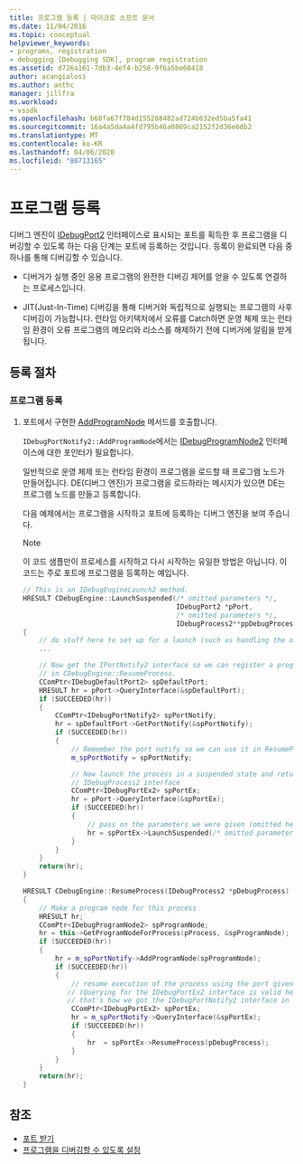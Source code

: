 ```yaml
---
title: 프로그램 등록 | 마이크로 소프트 문서
ms.date: 11/04/2016
ms.topic: conceptual
helpviewer_keywords:
- programs, registration
- debugging [Debugging SDK], program registration
ms.assetid: d726a161-7db3-4ef4-b258-9f6a5be68418
author: acangialosi
ms.author: anthc
manager: jillfra
ms.workload:
- vssdk
ms.openlocfilehash: b68fa67f784d155288482ad724b632ed5ba5fa41
ms.sourcegitcommit: 16a4a5da4a4fd795b46a0869ca2152f2d36e6db2
ms.translationtype: MT
ms.contentlocale: ko-KR
ms.lasthandoff: 04/06/2020
ms.locfileid: "80713165"
---
```

# <a name="register-the-program"></a>프로그램 등록
디버그 엔진이 [IDebugPort2](../../extensibility/debugger/reference/idebugport2.md) 인터페이스로 표시되는 포트를 획득한 후 프로그램을 디버깅할 수 있도록 하는 다음 단계는 포트에 등록하는 것입니다. 등록이 완료되면 다음 중 하나를 통해 디버깅할 수 있습니다.

- 디버거가 실행 중인 응용 프로그램의 완전한 디버깅 제어를 얻을 수 있도록 연결하는 프로세스입니다.

- JIT(Just-In-Time) 디버깅을 통해 디버거와 독립적으로 실행되는 프로그램의 사후 디버깅이 가능합니다. 런타임 아키텍처에서 오류를 Catch하면 운영 체제 또는 런타임 환경이 오류 프로그램의 메모리와 리소스를 해제하기 전에 디버거에 알림을 받게 됩니다.

## <a name="registering-procedure"></a>등록 절차

### <a name="to-register-your-program"></a>프로그램 등록

1. 포트에서 구현한 [AddProgramNode](../../extensibility/debugger/reference/idebugportnotify2-addprogramnode.md) 메서드를 호출합니다.

     `IDebugPortNotify2::AddProgramNode`에서는 [IDebugProgramNode2](../../extensibility/debugger/reference/idebugprogramnode2.md) 인터페이스에 대한 포인터가 필요합니다.

     일반적으로 운영 체제 또는 런타임 환경이 프로그램을 로드할 때 프로그램 노드가 만들어집니다. DE(디버그 엔진)가 프로그램을 로드하라는 메시지가 있으면 DE는 프로그램 노드를 만들고 등록합니다.

     다음 예제에서는 프로그램을 시작하고 포트에 등록하는 디버그 엔진을 보여 주습니다.

    > [!NOTE]
    > 이 코드 샘플만이 프로세스를 시작하고 다시 시작하는 유일한 방법은 아닙니다. 이 코드는 주로 포트에 프로그램을 등록하는 예입니다.

    ```cpp
    // This is an IDebugEngineLaunch2 method.
    HRESULT CDebugEngine::LaunchSuspended(/* omitted parameters */,
                                          IDebugPort2 *pPort,
                                          /* omitted parameters */,
                                          IDebugProcess2**ppDebugProcess)
    {
        // do stuff here to set up for a launch (such as handling the other parameters)
        ...

        // Now get the IPortNotify2 interface so we can register a program node
        // in CDebugEngine::ResumeProcess.
        CComPtr<IDebugDefaultPort2> spDefaultPort;
        HRESULT hr = pPort->QueryInterface(&spDefaultPort);
        if (SUCCEEDED(hr))
        {
            CComPtr<IDebugPortNotify2> spPortNotify;
            hr = spDefaultPort->GetPortNotify(&spPortNotify);
            if (SUCCEEDED(hr))
            {
                // Remember the port notify so we can use it in ResumeProcess.
                m_spPortNotify = spPortNotify;

                // Now launch the process in a suspended state and return the
                // IDebugProcess2 interface
                CComPtr<IDebugPortEx2> spPortEx;
                hr = pPort->QueryInterface(&spPortEx);
                if (SUCCEEDED(hr))
                {
                    // pass on the parameters we were given (omitted here)
                    hr = spPortEx->LaunchSuspended(/* omitted parameters */,ppDebugProcess)
                }
            }
        }
        return(hr);
    }

    HRESULT CDebugEngine::ResumeProcess(IDebugProcess2 *pDebugProcess)
    {
        // Make a program node for this process
        HRESULT hr;
        CComPtr<IDebugProgramNode2> spProgramNode;
        hr = this->GetProgramNodeForProcess(pProcess, &spProgramNode);
        if (SUCCEEDED(hr))
        {
            hr = m_spPortNotify->AddProgramNode(spProgramNode);
            if (SUCCEEDED(hr))
            {
                // resume execution of the process using the port given to us earlier.
               // (Querying for the IDebugPortEx2 interface is valid here since
               // that's how we got the IDebugPortNotify2 interface in the first place.)
                CComPtr<IDebugPortEx2> spPortEx;
                hr = m_spPortNotify->QueryInterface(&spPortEx);
                if (SUCCEEDED(hr))
                {
                    hr  = spPortEx->ResumeProcess(pDebugProcess);
                }
            }
        }
        return(hr);
    }

    ```

## <a name="see-also"></a>참조
- [포트 받기](../../extensibility/debugger/getting-a-port.md)
- [프로그램을 디버깅할 수 있도록 설정](../../extensibility/debugger/enabling-a-program-to-be-debugged.md)
